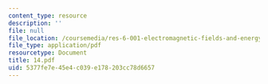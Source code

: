 ```yaml
---
content_type: resource
description: ''
file: null
file_location: /coursemedia/res-6-001-electromagnetic-fields-and-energy-spring-2008/5377fe7e45e4c039e178203cc78d6657_14.pdf
file_type: application/pdf
resourcetype: Document
title: 14.pdf
uid: 5377fe7e-45e4-c039-e178-203cc78d6657
---
```

